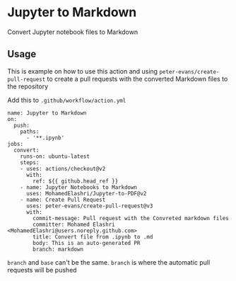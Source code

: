 # Jupyter to Markdown
Convert Jupyter notebook files to Markdown

## Usage 

This is example on how to use this action and using `peter-evans/create-pull-request` to create a pull requests with the converted Markdown files to the repository

Add this to `.github/workflow/action.yml`



```
name: Jupyter to Markdown
on:
  push:
    paths:
      - '**.ipynb'
jobs:
  convert:
    runs-on: ubuntu-latest
    steps:
    - uses: actions/checkout@v2
      with:
        ref: ${{ github.head_ref }}
    - name: Jupyter Notebooks to Markdown
      uses: MohamedElashri/Jupyter-to-PDF@v2
    - name: Create Pull Request
      uses: peter-evans/create-pull-request@v3
      with:
        commit-message: Pull request with the Convreted markdown files
        committer: Mohamed Elashri <MohamedElashri@users.noreply.github.com>
        title: Convert file from .ipynb to .md 
        body: This is an auto-generated PR
        branch: markdown
```

`branch` and `base` can't be the same. `branch` is where the automatic pull requests will be pushed
